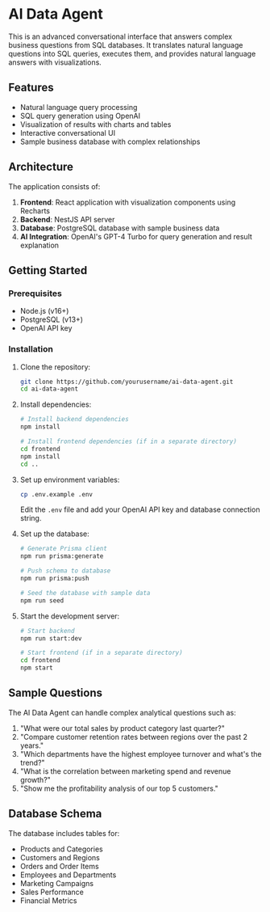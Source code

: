 # AI Data Agent

This is an advanced conversational interface that answers complex business questions from SQL databases. It translates natural language questions into SQL queries, executes them, and provides natural language answers with visualizations.

## Features

- Natural language query processing
- SQL query generation using OpenAI
- Visualization of results with charts and tables
- Interactive conversational UI
- Sample business database with complex relationships

## Architecture

The application consists of:

1. **Frontend**: React application with visualization components using Recharts
2. **Backend**: NestJS API server
3. **Database**: PostgreSQL database with sample business data
4. **AI Integration**: OpenAI's GPT-4 Turbo for query generation and result explanation

## Getting Started

### Prerequisites

- Node.js (v16+)
- PostgreSQL (v13+)
- OpenAI API key

### Installation

1. Clone the repository:
   ```bash
   git clone https://github.com/yourusername/ai-data-agent.git
   cd ai-data-agent
   ```

2. Install dependencies:
   ```bash
   # Install backend dependencies
   npm install

   # Install frontend dependencies (if in a separate directory)
   cd frontend
   npm install
   cd ..
   ```

3. Set up environment variables:
   ```bash
   cp .env.example .env
   ```
   Edit the `.env` file and add your OpenAI API key and database connection string.

4. Set up the database:
   ```bash
   # Generate Prisma client
   npm run prisma:generate

   # Push schema to database
   npm run prisma:push

   # Seed the database with sample data
   npm run seed
   ```

5. Start the development server:
   ```bash
   # Start backend
   npm run start:dev

   # Start frontend (if in a separate directory)
   cd frontend
   npm start
   ```

## Sample Questions

The AI Data Agent can handle complex analytical questions such as:

1. "What were our total sales by product category last quarter?"
2. "Compare customer retention rates between regions over the past 2 years."
3. "Which departments have the highest employee turnover and what's the trend?"
4. "What is the correlation between marketing spend and revenue growth?"
5. "Show me the profitability analysis of our top 5 customers."

## Database Schema

The database includes tables for:
- Products and Categories
- Customers and Regions
- Orders and Order Items
- Employees and Departments
- Marketing Campaigns
- Sales Performance
- Financial Metrics
